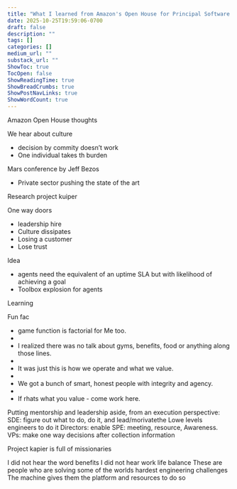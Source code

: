```yaml
---
title: "What I learned from Amazon's Open House for Principal Software Engineeris"
date: 2025-10-25T19:59:06-0700
draft: false
description: ""
tags: []
categories: []
medium_url: ""
substack_url: ""
ShowToc: true
TocOpen: false
ShowReadingTime: true
ShowBreadCrumbs: true
ShowPostNavLinks: true
ShowWordCount: true
---
```


Amazon Open House thoughts

We hear about culture

- decision by commity doesn’t work
- One individual takes th burden

Mars conference by Jeff Bezos

- Private sector pushing the state of the art

Research project kuiper

One way doors

- leadership hire
- Culture dissipates
- Losing a customer
- Lose trust

Idea

- agents need the equivalent of an uptime SLA but with likelihood of achieving a goal
- Toolbox explosion for agents

Learning

Fun fac

- game function is factorial for Me too.
-
- I realized there was no talk about gyms, benefits, food or anything along those lines.
-
- It was just this is how we operate and what we value.
-
- We got a bunch of smart, honest people with integrity and agency.
-
- If rhats what you value - come work here.

Putting mentorship and leadership aside, from an execution perspective:
SDE: figure out what to do, do it, and lead/morivatethe Lowe levels engineers to do it
Directors: enable SPE: meeting, resource,
Awareness.
VPs: make one way decisions after collection information

Project kapier is full of missionaries

I did not hear the word benefits
I did not hear work life balance
These are people who are solving some of the worlds hardest engineering challenges
The machine gives them the platform and resources to do so
